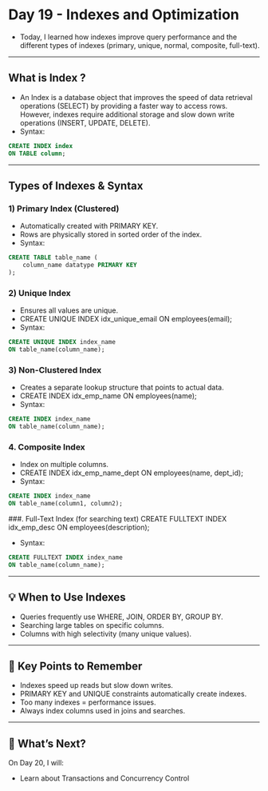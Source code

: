 # Day 19 - Indexes and Optimization
- Today, I learned how indexes improve query performance and the different types of indexes (primary, unique, normal, composite, full-text).
---

## What is Index ?
- An Index is a database object that improves the speed of data retrieval operations (SELECT) by providing a faster way to access rows. However, indexes require additional storage and slow down write operations (INSERT, UPDATE, DELETE).
- Syntax:
```sql
CREATE INDEX index
ON TABLE column;
```
---

## Types of Indexes & Syntax
### 1) Primary Index (Clustered)
- Automatically created with PRIMARY KEY.
- Rows are physically stored in sorted order of the index.
- Syntax:
```sql
CREATE TABLE table_name (
    column_name datatype PRIMARY KEY
);
```

### 2) Unique Index
- Ensures all values are unique.
- CREATE UNIQUE INDEX idx_unique_email ON employees(email);
- Syntax:
```sql
CREATE UNIQUE INDEX index_name 
ON table_name(column_name);
```

### 3) Non-Clustered Index
- Creates a separate lookup structure that points to actual data.
- CREATE INDEX idx_emp_name ON employees(name);
- Syntax:
```sql
CREATE INDEX index_name 
ON table_name(column_name);
```

### 4. Composite Index
- Index on multiple columns.
- CREATE INDEX idx_emp_name_dept ON employees(name, dept_id);
- Syntax:
```sql
CREATE INDEX index_name 
ON table_name(column1, column2);
```

###. Full-Text Index (for searching text)
CREATE FULLTEXT INDEX idx_emp_desc ON employees(description);
- Syntax:
```sql
CREATE FULLTEXT INDEX index_name 
ON table_name(column_name);
```
---

## 💡 When to Use Indexes
- Queries frequently use WHERE, JOIN, ORDER BY, GROUP BY.
- Searching large tables on specific columns.
- Columns with high selectivity (many unique values).
---

## 📌 Key Points to Remember
- Indexes speed up reads but slow down writes.
- PRIMARY KEY and UNIQUE constraints automatically create indexes.
- Too many indexes = performance issues.
- Always index columns used in joins and searches.
---

## 🚀 What’s Next?
On Day 20, I will:
- Learn about Transactions and Concurrency Control
